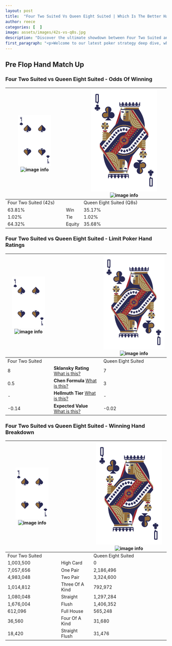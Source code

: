 ```yaml
---
layout: post
title:  "Four Two Suited Vs Queen Eight Suited | Which Is The Better Hand In Poker? A Complete Guide"
author: reece
categories: [  ]
image: assets/images/42s-vs-q8s.jpg
description: "Discover the ultimate showdown between Four Two Suited and Queen Eight Suited in poker! Uncover the odds, strategies, and scenarios where one hand triumphs over the other. Get ready to up your poker game with this thrilling analysis."
first_paragraph: "<p>Welcome to our latest poker strategy deep dive, where we're pitting two distinct hands against each other in a high-stakes showdown: Four Two Suited vs Queen Eight Suited.</p><p>In the dynamic world of poker, every decision counts, and knowing which hand holds the upper hand is key to your success at the table.</p><p>In this article, we'll dissect these two hands, explore the scenarios where one dominates the other, and equip you with the knowledge to make strategic choices that can tip the odds in your favor.</p><p>Get ready to unravel the intriguing dynamics of these poker hands and elevate your game to new heights.</p>"
---
```




[comment]: # (sp0)

## Pre Flop Hand Match Up

<div class="table hand-ratings" markdown="1"> 



### Four Two Suited vs Queen Eight Suited - Odds Of Winning


    
| ![image info](assets/images/hand1/4.png) ![image info](assets/images/hand1/2s.png) |  | ![image info](assets/images/hand2/Q.png) ![image info](assets/images/hand2/8s.png) |
| -------- | -------- | -------- |
| Four Two Suited (42s) |  | Queen Eight Suited (Q8s) |
| 63.81% | Win | 35.17% |
| 1.02% | Tie | 1.02% |
| 64.32% | Equity | 35.68% |




[comment]: # (sp1)



### Four Two Suited vs Queen Eight Suited - Limit Poker Hand Ratings


    
| ![image info](assets/images/hand1/4.png) ![image info](assets/images/hand1/2s.png) |  | ![image info](assets/images/hand2/Q.png) ![image info](assets/images/hand2/8s.png) |
| -------- | -------- | -------- |
| Four Two Suited |  | Queen Eight Suited |
| 8 | **Sklansky Rating** [What is this?](/sklansky-rating-explained) | 7 |
| 0.5 | **Chen Formula** [What is this?](/chen-formula-explained) | 3 |
| - | **Hellmuth Tier** [What is this?](/Hellmuth-tier-explained) | - |
| -0.14 | **Expected Value** [What is this?](/expected-value-explained) | -0.02 |




[comment]: # (sp2)



### Four Two Suited vs Queen Eight Suited - Winning Hand Breakdown


    
| ![image info](assets/images/hand1/4.png) ![image info](assets/images/hand1/2s.png) |  | ![image info](assets/images/hand2/Q.png) ![image info](assets/images/hand2/8s.png) |
| -------- | -------- | -------- |
| Four Two Suited |  | Queen Eight Suited |
| 1,003,500 | High Card | 0 |
| 7,057,656 | One Pair | 2,186,496 |
| 4,983,048 | Two Pair | 3,324,600 |
| 1,014,812 | Three Of A Kind | 792,972 |
| 1,080,048 | Straight | 1,297,284 |
| 1,676,004 | Flush | 1,406,352 |
| 612,096 | Full House | 565,248 |
| 36,560 | Four Of A Kind | 31,680 |
| 18,420 | Straight Flush | 31,476 |




[comment]: # (sp3)



</div>

[comment]: # (sp4)



[comment]: # (sp5)

